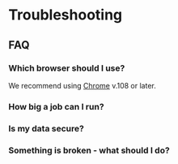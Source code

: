 # Troubleshooting

## FAQ


### Which browser should I use?
We recommend using [Chrome](https://www.google.com/chrome/) v.108 or later.

### How big a job can I run?


### Is my data secure?


### Something is broken - what should I do?
